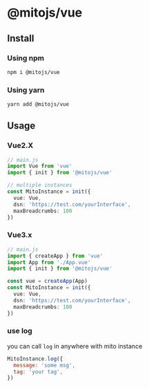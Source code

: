 # @mitojs/vue

## Install

### Using npm
```bash
npm i @mitojs/vue
```

### Using yarn

```bash
yarn add @mitojs/vue
```

## Usage

### Vue2.X

```typescript
// main.js
import Vue from 'vue'
import { init } from '@mitojs/vue'

// multiple instances
const MitoInstance = init({
  vue: Vue,
  dsn: 'https://test.com/yourInterface',
  maxBreadcrumbs: 100
})

```

### Vue3.x
```typescript
// main.js
import { createApp } from 'vue'
import App from './App.vue'
import { init } from '@mitojs/vue'

const vue = createApp(App)
const MitoInstance = init({
  vue: Vue,
  dsn: 'https://test.com/yourInterface',
  maxBreadcrumbs: 100
})
```

### use log
you can call `log` in anywhere with mito instance

```js
MitoInstance.log({
  message: 'some msg',
  tag: 'your tag',
})
```



